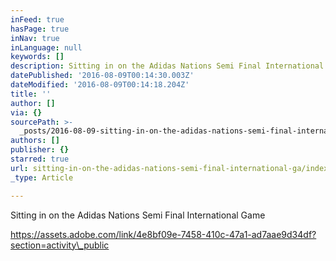 ```yaml
---
inFeed: true
hasPage: true
inNav: true
inLanguage: null
keywords: []
description: Sitting in on the Adidas Nations Semi Final International Game
datePublished: '2016-08-09T00:14:30.003Z'
dateModified: '2016-08-09T00:14:18.204Z'
title: ''
author: []
via: {}
sourcePath: >-
  _posts/2016-08-09-sitting-in-on-the-adidas-nations-semi-final-international-ga.md
authors: []
publisher: {}
starred: true
url: sitting-in-on-the-adidas-nations-semi-final-international-ga/index.html
_type: Article

---
```

Sitting in on the Adidas Nations Semi Final International Game

https://assets.adobe.com/link/4e8bf09e-7458-410c-47a1-ad7aae9d34df?section=activity\_public